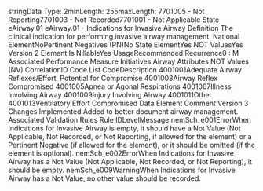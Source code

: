 

stringData Type: 2minLength: 255maxLength: 
7701005 - Not Reporting7701003 - Not Recorded7701001 - Not Applicable
State
eAirway.01
eAirway.01 - Indications for Invasive Airway
Definition
The clinical indication for performing invasive airway management.
National ElementNoPertinent Negatives (PN)No
State ElementYes
NOT ValuesYes
Version 2 Element
Is NillableYes
UsageRecommended
Recurrence0 : M
Associated Performance Measure Initiatives
Airway
Attributes
NOT Values (NV)
CorrelationID
Code List
CodeDescription
4001001Adequate Airway Reflexes/Effort, Potential for Compromise
4001003Airway Reflex Compromised
4001005Apnea or Agonal Respirations
4001007Illness Involving Airway
4001009Injury Involving Airway
4001011Other
4001013Ventilatory Effort Compromised
Data Element Comment
Version 3 Changes Implemented
Added to better document airway management.
Associated Validation Rules
Rule IDLevelMessage
nemSch_e001ErrorWhen Indications for Invasive Airway is empty, it should have a Not Value (Not Applicable, Not
Recorded, or Not Reporting, if allowed for the element) or a Pertinent Negative (if allowed for the
element), or it should be omitted (if the element is optional).
nemSch_e002ErrorWhen Indications for Invasive Airway has a Not Value (Not Applicable, Not Recorded, or Not
Reporting), it should be empty.
nemSch_e009WarningWhen Indications for Invasive Airway has a Not Value, no other value should be recorded.